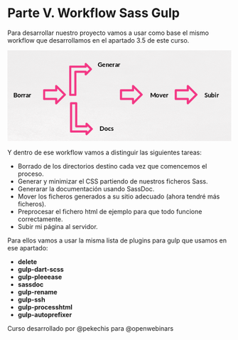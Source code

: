# Parte V. Workflow Sass Gulp

Para desarrollar nuestro proyecto vamos a usar como base el mismo workflow que desarrollamos en el apartado 3.5 de este curso.

![Workflow de trabajo](./img/workflow.png)

Y dentro de ese workflow vamos a distinguir las siguientes tareas:

* Borrado de los directorios destino cada vez que comencemos el proceso.
* Generar y minimizar  el CSS partiendo de nuestros ficheros Sass.
* Generarar la documentación usando SassDoc.
* Mover los ficheros generados a su sitio adecuado (ahora tendré más ficheros).
* Preprocesar el fichero html de ejemplo para que todo funcione correctamente.
* Subir mi página al servidor.

Para ellos vamos a usar la misma lista de plugins para gulp que usamos en ese apartado:

* **delete**
* **gulp-dart-scss**
* **gulp-pleeease**
* **sassdoc**
* **gulp-rename**
* **gulp-ssh**
* **gulp-processhtml**
* **gulp-autoprefixer**


Curso desarrollado por @pekechis para @openwebinars
